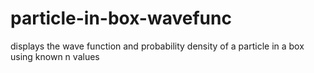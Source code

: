 # particle-in-box-wavefunc
displays the wave function and probability density of a particle in a box using known n values
